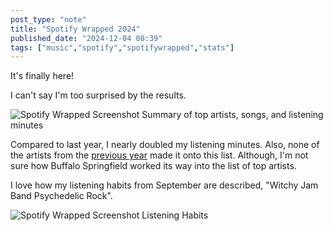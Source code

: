 ```yaml
---
post_type: "note" 
title: "Spotify Wrapped 2024"
published_date: "2024-12-04 08:39"
tags: ["music","spotify","spotifywrapped","stats"]
---
```


It's finally here! 

I can't say I'm too surprised by the results. 

![Spotify Wrapped Screenshot Summary of top artists, songs, and listening minutes](/assets/images/notes/spotify-wrapped-2024-0.png)

Compared to last year, I nearly doubled my listening minutes. Also, none of the artists from the [previous year](/notes/spotify-wrapped-2023) made it onto this list. Although, I'm not sure how Buffalo Springfield worked its way into the list of top artists. 

I love how my listening habits from September are described, "Witchy Jam Band Psychedelic Rock". 

![Spotify Wrapped Screenshot Listening Habits](/assets/images/notes/spotify-wrapped-2024-1.png)